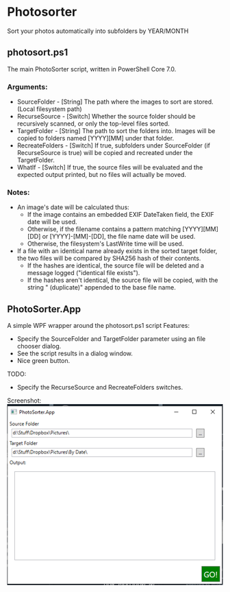 # Photosorter
Sort your photos automatically into subfolders by YEAR/MONTH

## photosort.ps1
The main PhotoSorter script, written in PowerShell Core 7.0.

### Arguments:
  - SourceFolder - [String] The path where the images to sort are stored. (Local filesystem path)
  - RecurseSource - [Switch] Whether the source folder should be recursively scanned, or only the top-level files sorted.
  - TargetFolder - [String] The path to sort the folders into. Images will be copied to folders named [YYYY]\[MM] under that folder.
  - RecreateFolders - [Switch] If true, subfolders under SourceFolder (if RecurseSource is true) will be copied and recreated under the TargetFolder.
  - WhatIf - [Switch] If true, the source files will be evaluated and the expected output printed, but no files will actually be moved.
 
### Notes: 
  - An image's date will be calculated thus:
    - If the image contains an embedded EXIF DateTaken field, the EXIF date will be used.
    - Otherwise, if the filename contains a pattern matching [YYYY][MM][DD] or [YYYY]-[MM]-[DD], the file name date will be used.
    - Otherwise, the filesystem's LastWrite time will be used.
  - If a file with an identical name already exists in the sorted target folder, the two files will be compared by SHA256 hash of their contents.
    - If the hashes are identical, the source file will be deleted and a message logged ("identical file exists").
    - If the hashes aren't identical, the source file will be copied, with the string " (duplicate)" appended to the base file name.


## PhotoSorter.App
A simple WPF wrapper around the photosort.ps1 script
Features:
- Specify the SourceFolder and TargetFolder parameter using an file chooser dialog.
- See the script results in a dialog window.
- Nice green button.

TODO:
 - Specify the RecurseSource and RecreateFolders switches.

Screenshot:
![Screenshot of the PhotoSorter.App](https://raw.githubusercontent.com/lisardggY/Photosorter/master/assets/photosorter.app.png)
